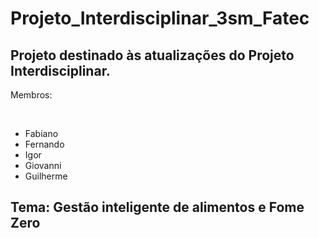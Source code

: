 # Projeto_Interdisciplinar_3sm_Fatec

## Projeto destinado às atualizações do Projeto Interdisciplinar.

<p>Membros: </p> <br>

<ul>
  <li>
    Fabiano
  </li>
  <li>
    Fernando
  </li>
  <li>
    Igor
  </li>
  <li>
    Giovanni
  </li>
  <li>
    Guilherme
  </li>
</ul>

## Tema: Gestão inteligente de alimentos e Fome Zero

